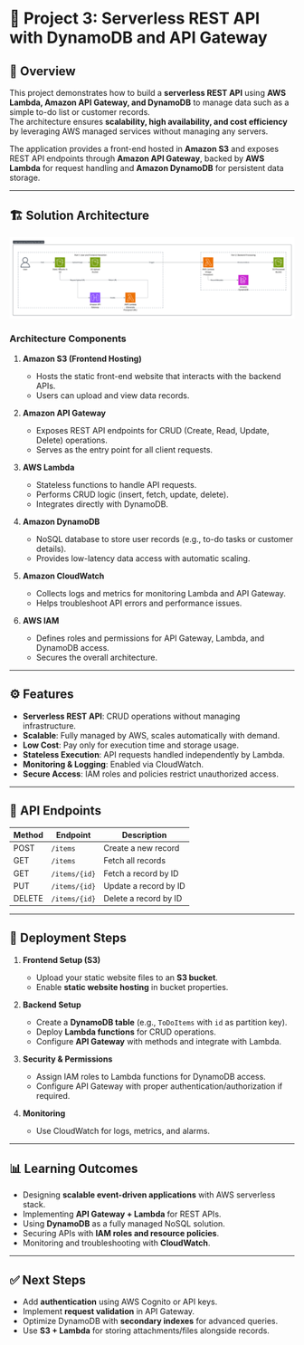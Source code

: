 # 📌 Project 3: Serverless REST API with DynamoDB and API Gateway

## 📖 Overview
This project demonstrates how to build a **serverless REST API** using **AWS Lambda, Amazon API Gateway, and DynamoDB** to manage data such as a simple to-do list or customer records.  
The architecture ensures **scalability, high availability, and cost efficiency** by leveraging AWS managed services without managing any servers.  

The application provides a front-end hosted in **Amazon S3** and exposes REST API endpoints through **Amazon API Gateway**, backed by **AWS Lambda** for request handling and **Amazon DynamoDB** for persistent data storage.

---

## 🏗️ Solution Architecture
![Solution Architecture Diagram](./aws.png)

### **Architecture Components**
1. **Amazon S3 (Frontend Hosting)**
   - Hosts the static front-end website that interacts with the backend APIs.
   - Users can upload and view data records.

2. **Amazon API Gateway**
   - Exposes REST API endpoints for CRUD (Create, Read, Update, Delete) operations.
   - Serves as the entry point for all client requests.

3. **AWS Lambda**
   - Stateless functions to handle API requests.
   - Performs CRUD logic (insert, fetch, update, delete).
   - Integrates directly with DynamoDB.

4. **Amazon DynamoDB**
   - NoSQL database to store user records (e.g., to-do tasks or customer details).
   - Provides low-latency data access with automatic scaling.

5. **Amazon CloudWatch**
   - Collects logs and metrics for monitoring Lambda and API Gateway.
   - Helps troubleshoot API errors and performance issues.

6. **AWS IAM**
   - Defines roles and permissions for API Gateway, Lambda, and DynamoDB access.
   - Secures the overall architecture.

---

## ⚙️ Features
- **Serverless REST API**: CRUD operations without managing infrastructure.
- **Scalable**: Fully managed by AWS, scales automatically with demand.
- **Low Cost**: Pay only for execution time and storage usage.
- **Stateless Execution**: API requests handled independently by Lambda.
- **Monitoring & Logging**: Enabled via CloudWatch.
- **Secure Access**: IAM roles and policies restrict unauthorized access.

---

## 📂 API Endpoints
| Method | Endpoint               | Description                  |
|--------|------------------------|------------------------------|
| POST   | `/items`              | Create a new record          |
| GET    | `/items`              | Fetch all records            |
| GET    | `/items/{id}`         | Fetch a record by ID         |
| PUT    | `/items/{id}`         | Update a record by ID        |
| DELETE | `/items/{id}`         | Delete a record by ID        |

---

## 🚀 Deployment Steps
1. **Frontend Setup (S3)**
   - Upload your static website files to an **S3 bucket**.
   - Enable **static website hosting** in bucket properties.

2. **Backend Setup**
   - Create a **DynamoDB table** (e.g., `ToDoItems` with `id` as partition key).
   - Deploy **Lambda functions** for CRUD operations.
   - Configure **API Gateway** with methods and integrate with Lambda.

3. **Security & Permissions**
   - Assign IAM roles to Lambda functions for DynamoDB access.
   - Configure API Gateway with proper authentication/authorization if required.

4. **Monitoring**
   - Use CloudWatch for logs, metrics, and alarms.

---

## 📊 Learning Outcomes
- Designing **scalable event-driven applications** with AWS serverless stack.
- Implementing **API Gateway + Lambda** for REST APIs.
- Using **DynamoDB** as a fully managed NoSQL solution.
- Securing APIs with **IAM roles and resource policies**.
- Monitoring and troubleshooting with **CloudWatch**.


---

## ✅ Next Steps
- Add **authentication** using AWS Cognito or API keys.
- Implement **request validation** in API Gateway.
- Optimize DynamoDB with **secondary indexes** for advanced queries.
- Use **S3 + Lambda** for storing attachments/files alongside records.

